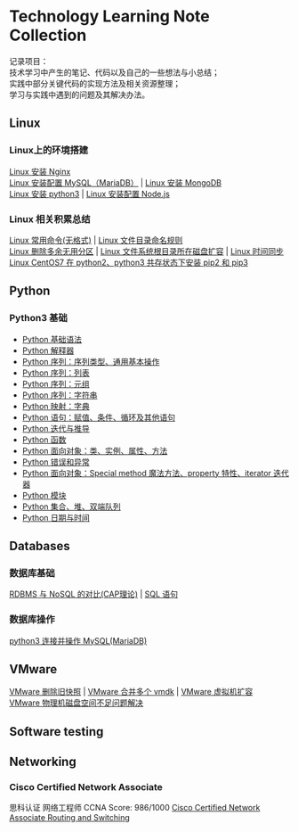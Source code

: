 # Technology Learning Note Collection
记录项目：</br>
技术学习中产生的笔记、代码以及自己的一些想法与小总结；</br>
实践中部分关键代码的实现方法及相关资源整理；</br>
学习与实践中遇到的问题及其解决办法。</br>


## Linux
### Linux上的环境搭建
[Linux 安装 Nginx](https://github.com/dearxuany/Sharon_Technology_learning_note/blob/master/linux_note/Linux%20%E5%AE%89%E8%A3%85Nginx.MD)</br>
[Linux 安装配置 MySQL（MariaDB）](https://github.com/dearxuany/Sharon_Technology_learning_note/blob/master/linux_note/Linux%20%E5%AE%89%E8%A3%85%E9%85%8D%E7%BD%AEMySQL%EF%BC%88MariaDB%EF%BC%89.MD)
| [Linux 安装 MongoDB](https://github.com/dearxuany/Sharon_Technology_learning_note/blob/master/linux_note/Linux%20%E5%AE%89%E8%A3%85MongoDB.MD)</br>
[Linux 安装 python3](https://github.com/dearxuany/Sharon_Technology_learning_note/blob/master/linux_note/Linux%20%E5%AE%89%E8%A3%85Python%203.MD)
| [Linux 安装配置 Node.js](https://github.com/dearxuany/Sharon_Technology_learning_note/blob/master/linux_note/Linux%20%E5%AE%89%E8%A3%85%E9%85%8D%E7%BD%AENode.js%20.MD)


### Linux 相关积累总结
[Linux 常用命令(无格式)](https://github.com/dearxuany/Sharon_Technology_learning_note/blob/master/linux_note/Linux%20command%20%26%20SHELL%20collection)
| [Linux 文件目录命名规则](https://github.com/dearxuany/Sharon_Technology_learning_note/blob/master/linux_note/Linux%20%E6%96%87%E4%BB%B6%E5%90%8D%E5%91%BD%E5%90%8D%E8%A7%84%E5%88%99.MD)
</br>
[Linux 删除多余无用分区](https://github.com/dearxuany/Sharon_Technology_learning_note/blob/master/linux_note/Linux%20%E5%88%A0%E9%99%A4%E5%A4%9A%E4%BD%99%E6%97%A0%E7%94%A8%E5%88%86%E5%8C%BA.MD)
| [Linux 文件系统根目录所在磁盘扩容](https://github.com/dearxuany/Sharon_Technology_learning_note/blob/master/linux_note/Linux%20%E6%96%87%E4%BB%B6%E7%B3%BB%E7%BB%9F%E6%A0%B9%E7%9B%AE%E5%BD%95%E6%89%80%E5%9C%A8%E7%A3%81%E7%9B%98%E6%89%A9%E5%AE%B9.MD)
| [Linux 时间同步](https://github.com/dearxuany/Sharon_Technology_learning_note/blob/master/linux_note/Linux%20%E6%97%B6%E9%97%B4%E5%90%8C%E6%AD%A5.MD)
</br>
[Linux CentOS7 在 python2、python3 共存状态下安装 pip2 和 pip3](https://github.com/dearxuany/Sharon_Technology_learning_note/blob/master/linux_note/Linux%20CentOS7%20%E5%9C%A8python2%E3%80%81python3%E5%85%B1%E5%AD%98%E4%B8%8B%E5%AE%89%E8%A3%85pip2%E5%92%8Cpip3.MD)

## Python
### Python3 基础
* [Python 基础语法](https://github.com/dearxuany/Sharon_Technology_learning_note/blob/master/python_note/Python%20%E5%9F%BA%E7%A1%80%E8%AF%AD%E6%B3%95.MD)
* [Python 解释器](https://github.com/dearxuany/Sharon_Technology_learning_note/blob/master/python_note/Python%20%E8%A7%A3%E9%87%8A%E5%99%A8.MD)
* [Python 序列：序列类型、通用基本操作](https://github.com/dearxuany/Sharon_Technology_learning_note/blob/master/python_note/Python%20%E5%BA%8F%E5%88%97%EF%BC%9A%E5%BA%8F%E5%88%97%E7%B1%BB%E5%9E%8B%E3%80%81%E9%80%9A%E7%94%A8%E5%9F%BA%E6%9C%AC%E6%93%8D%E4%BD%9C.MD)
* [Python 序列：列表](https://github.com/dearxuany/Sharon_Technology_learning_note/blob/master/python_note/Python%20%E5%BA%8F%E5%88%97%EF%BC%9A%E5%88%97%E8%A1%A8.MD)
* [Python 序列：元组](https://github.com/dearxuany/Sharon_Technology_learning_note/blob/master/python_note/Python%20%E5%BA%8F%E5%88%97%EF%BC%9A%E5%85%83%E7%BB%84.MD)
* [Python 序列：字符串](https://github.com/dearxuany/Sharon_Technology_learning_note/blob/master/python_note/Python%20%E5%BA%8F%E5%88%97%EF%BC%9A%E5%AD%97%E7%AC%A6%E4%B8%B2.MD)
* [Python 映射：字典](https://github.com/dearxuany/Sharon_Technology_learning_note/blob/master/python_note/Python%20%E6%98%A0%E5%B0%84%EF%BC%9A%E5%AD%97%E5%85%B8.MD)
* [Python 语句：赋值、条件、循环及其他语句](https://github.com/dearxuany/Sharon_Technology_learning_note/blob/master/python_note/Python%20%E8%AF%AD%E5%8F%A5%EF%BC%9A%E8%B5%8B%E5%80%BC%E3%80%81%E6%9D%A1%E4%BB%B6%E3%80%81%E5%BE%AA%E7%8E%AF%E5%8F%8A%E5%85%B6%E4%BB%96%E8%AF%AD%E5%8F%A5.MD)
* [Python 迭代与推导](https://github.com/dearxuany/Sharon_Technology_learning_note/blob/master/python_note/Python%20%E8%BF%AD%E4%BB%A3%E4%B8%8E%E6%8E%A8%E5%AF%BC.MD)
* [Python 函数](https://github.com/dearxuany/Sharon_Technology_learning_note/blob/master/python_note/Python%20%E5%87%BD%E6%95%B0.MD)
* [Python 面向对象：类、实例、属性、方法](https://github.com/dearxuany/Sharon_Technology_learning_note/blob/master/python_note/Python%20%E9%9D%A2%E5%90%91%E5%AF%B9%E8%B1%A1%EF%BC%9A%E7%B1%BB%E3%80%81%E5%AE%9E%E4%BE%8B%E3%80%81%E5%B1%9E%E6%80%A7%E3%80%81%E6%96%B9%E6%B3%95.MD)
* [Python 错误和异常](https://github.com/dearxuany/Sharon_Technology_learning_note/blob/master/python_note/Python%20%E9%94%99%E8%AF%AF%E3%80%81%E5%BC%82%E5%B8%B8%E5%8F%8A%E5%85%B6%E5%A4%84%E7%90%86.MD)
* [Python 面向对象：Special method 魔法方法、property 特性、iterator 迭代器](https://github.com/dearxuany/Sharon_Technology_learning_note/blob/master/python_note/Python%20%E9%9D%A2%E5%90%91%E5%AF%B9%E8%B1%A1%EF%BC%9ASpecial%20method%20%E9%AD%94%E6%B3%95%E6%96%B9%E6%B3%95%E3%80%81property%E7%89%B9%E6%80%A7%E3%80%81iterator%20%E8%BF%AD%E4%BB%A3%E5%99%A8.MD)
* [Python 模块](https://github.com/dearxuany/Sharon_Technology_learning_note/blob/master/python_note/Python%20%E6%A8%A1%E5%9D%97.MD)
* [Python 集合、堆、双端队列](https://github.com/dearxuany/Sharon_Technology_learning_note/blob/master/python_note/Python%20%E9%9B%86%E5%90%88%E3%80%81%E5%A0%86%E3%80%81%E5%8F%8C%E7%AB%AF%E9%98%9F%E5%88%97.MD)
* [Python 日期与时间](https://github.com/dearxuany/Sharon_Technology_learning_note/blob/master/python_note/Python%20%E6%97%A5%E6%9C%9F%E4%B8%8E%E6%97%B6%E9%97%B4.MD)

## Databases
### 数据库基础
[RDBMS 与 NoSQL 的对比(CAP理论)](https://github.com/dearxuany/Sharon_Technology_learning_note/blob/master/database_note/database%20RDBMS%E4%B8%8ENoSQL%E7%9A%84%E5%AF%B9%E6%AF%94.MD)
| [SQL 语句](https://github.com/dearxuany/Sharon_Technology_learning_note/blob/master/database_note/database%20SQL%E8%AF%AD%E5%8F%A5.MD)
### 数据库操作
[python3 连接并操作 MySQL(MariaDB)](https://github.com/dearxuany/Sharon_Technology_learning_note/blob/master/database_note/database%20python3%E8%BF%9E%E6%8E%A5%E5%B9%B6%E6%93%8D%E4%BD%9CMySQL(MariaDB).MD)


## VMware
[VMware 删除旧快照](https://github.com/dearxuany/Sharon_Technology_learning_note/blob/master/VMware_note/VMware%20%E5%88%A0%E9%99%A4%E6%97%A7%E7%9A%84%E5%BF%AB%E7%85%A7.MD)
| [VMware 合并多个 vmdk](https://github.com/dearxuany/Sharon_Technology_learning_note/blob/master/VMware_note/VMware%20%E5%90%88%E5%B9%B6%E5%A4%9A%E4%B8%AAvmdk.MD)
| [VMware 虚拟机扩容](https://github.com/dearxuany/Sharon_Technology_learning_note/blob/master/VMware_note/VMware%20%E8%99%9A%E6%8B%9F%E6%9C%BA%E6%89%A9%E5%AE%B9.MD)
</br>
[VMware 物理机磁盘空间不足问题解决](https://github.com/dearxuany/Sharon_Technology_learning_note/blob/master/VMware_note/VMware%20%E7%89%A9%E7%90%86%E6%9C%BA%E7%A3%81%E7%9B%98%E7%A9%BA%E9%97%B4%E4%B8%8D%E8%B6%B3%E7%9A%84%E9%97%AE%E9%A2%98%E8%A7%A3%E5%86%B3.)



## Software testing

## Networking
### Cisco Certified Network Associate
思科认证 网络工程师 CCNA  Score: 986/1000
[ Cisco Certified Network Associate Routing and Switching](https://github.com/dearxuany/Sharon_Technology_learning_note/blob/master/note_images/Networking_note_images/ccna_11105536_certificate.png)
